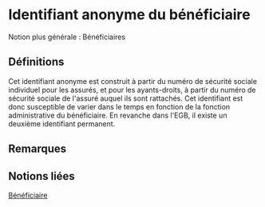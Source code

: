 # Identifiant anonyme du bénéficiaire 
<!-- SPDX-License-Identifier: MPL-2.0 -->

Notion plus générale : Bénéficiaires

## Définitions

Cet identifiant anonyme est construit à partir du numéro de sécurité sociale individuel pour les assurés, et pour les ayants-droits, à partir du numéro de sécurité sociale de l'assuré auquel ils sont rattachés. 
Cet identifiant est donc susceptible de varier dans le temps en fonction de la fonction administrative du bénéficiaire.
En revanche dans l'EGB, il existe un deuxième identifiant permanent.

## Remarques

## Notions liées

[Bénéficiaire](beneficiaire.md)


